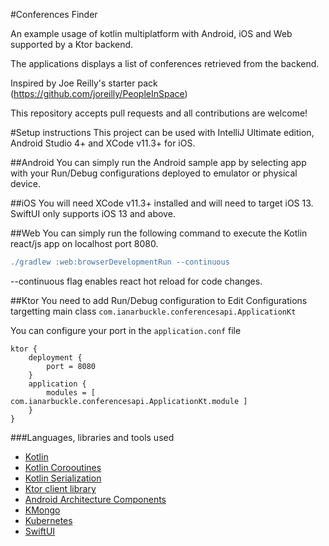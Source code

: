 #Conferences Finder 

An example usage of kotlin multiplatform with Android, iOS and Web supported by a Ktor backend. 

The applications displays a list of conferences retrieved from the backend.

Inspired by Joe Reilly's starter pack (https://github.com/joreilly/PeopleInSpace)

This repository accepts pull requests and all contributions are welcome!

#Setup instructions
This project can be used with IntelliJ Ultimate edition, Android Studio 4+ and XCode v11.3+ for iOS.

##Android
You can simply run the Android sample app by selecting app with your Run/Debug configurations deployed to emulator or physical device.

##iOS
You will need XCode v11.3+ installed and will need to target iOS 13. SwiftUI only supports iOS 13 and above.

##Web
You can simply run the following command to execute the Kotlin react/js app on localhost port 8080.
```gradle
./gradlew :web:browserDevelopmentRun --continuous
```
--continuous flag enables react hot reload for code changes. 

##Ktor
You need to add Run/Debug configuration to Edit Configurations targetting main class ```com.ianarbuckle.conferencesapi.ApplicationKt```

You can configure your port in the ``application.conf`` file 

```
ktor {
    deployment {
        port = 8080
    }
    application {
        modules = [ com.ianarbuckle.conferencesapi.ApplicationKt.module ]
    }
}
```

###Languages, libraries and tools used
* [Kotlin](https://kotlinlang.org/)
* [Kotlin Corooutines](https://kotlinlang.org/docs/reference/coroutines-overview.html)
* [Kotlin Serialization](https://github.com/Kotlin/kotlinx.serialization)
* [Ktor client library](https://github.com/ktorio/ktor)
* [Android Architecture Components](https://developer.android.com/topic/libraries/architecture/index.html)
* [KMongo](https://github.com/Litote/kmongo)
* [Kubernetes](https://kubernetes.io/)
* [SwiftUI](https://developer.apple.com/documentation/swiftui)
